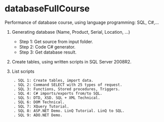 # databaseFullCourse
Performance of database course, using language programming: SQL, C#,...

1. Generating database (Name, Product, Serial, Location, ...)
	- Step 1: Get source from input folder.
	- Step 2: Code C# generator.
	- Step 3: Get database result.

2. Create tables, using written scripts in SQL Server 2008R2.

3. List scripts
```
	. SQL 1: Create tables, import data.
	. SQL 2: Command SELECT with 25 types of request.
	. SQL 3: Functions, Stored procedures, Triggers.
	. SQL 4: C# imports/exports from/to SQL.
	. SQL 5: DTD, XSD. SQL + XML Technical.
	. SQL 6: DOM Technical.
	. SQL 7: XQuery Tutorial.
	. SQL 8: ASP.NET Demo. LinQ Tutorial. LinQ to SQL.
	. SQL 9: ADO.NET Demo.
```